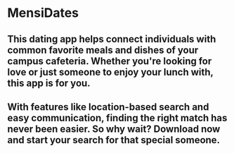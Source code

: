 # MensiDates
## This dating app helps connect individuals with common favorite meals and dishes of your campus cafeteria. Whether you're looking for love or just someone to enjoy your lunch with, this app is for you.

## With features like location-based search and easy communication, finding the right match has never been easier. So why wait? Download now and start your search for that special someone.
